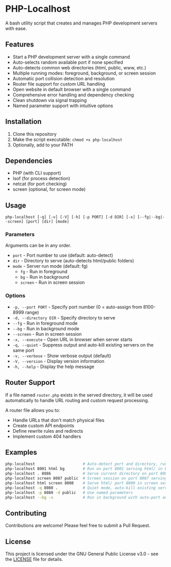 # PHP-Localhost

A bash utility script that creates and manages PHP development servers with ease.

## Features

- Start a PHP development server with a single command
- Auto-selects random available port if none specified
- Auto-detects common web directories (html, public, www, etc.)
- Multiple running modes: foreground, background, or screen session
- Automatic port collision detection and resolution
- Router file support for custom URL handling
- Open website in default browser with a single command
- Comprehensive error handling and dependency checking
- Clean shutdown via signal trapping
- Named parameter support with intuitive options

## Installation

1. Clone this repository
2. Make the script executable: `chmod +x php-localhost`
3. Optionally, add to your PATH

## Dependencies

- PHP (with CLI support)
- lsof (for process detection)
- netcat (for port checking)
- screen (optional, for screen mode)

## Usage

    php-localhost [-q] [-v] [-V] [-h] [-p PORT] [-d DIR] [-x] [--fg|--bg|--screen] [port] [dir] [mode]


### Parameters

Arguments can be in any order.

- `port` - Port number to use (default: auto-detect)
- `dir` - Directory to serve (auto-detects html/public folders)
- `mode` - Server run mode (default: fg)
  - `fg` - Run in foreground
  - `bg` - Run in background
  - `screen` - Run in screen session

### Options

- `-p, --port PORT` - Specify port number (0 = auto-assign from 8100-8999 range)
- `-d, --directory DIR` - Specify directory to serve
- `--fg` - Run in foreground mode
- `--bg` - Run in background mode
- `--screen` - Run in screen session
- `-x, --execute` - Open URL in browser when server starts
- `-q, --quiet` - Suppress output and auto-kill existing servers on the same port
- `-v, --verbose` - Show verbose output (default)
- `-V, --version` - Display version information
- `-h, --help` - Display the help message

## Router Support

If a file named `router.php` exists in the served directory, it will be used automatically to handle URL routing and custom request processing.

A router file allows you to:
- Handle URLs that don't match physical files
- Create custom API endpoints
- Define rewrite rules and redirects
- Implement custom 404 handlers

## Examples

```bash
php-localhost                     # Auto-detect port and directory, run in foreground
php-localhost 8001 html bg        # Run on port 8001 serving html/ in background
php-localhost . 8086              # Serve current directory on port 8086
php-localhost screen 8087 public  # Screen session on port 8087 serving public/
php-localhost html screen 8000    # Serve html/ port 8000 in screen session
php-localhost -q 8080 .           # Quiet mode, auto-kill existing servers on port 8080
php-localhost -p 8080 -d public   # Use named parameters
php-localhost --bg -x             # Run in background with auto-port and open browser
```

## Contributing

Contributions are welcome! Please feel free to submit a Pull Request.

## License

This project is licensed under the GNU General Public License v3.0 - see the [LICENSE](LICENSE) file for details.

